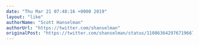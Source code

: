 ```yaml
---
date: "Thu Mar 21 07:48:16 +0000 2019"
layout: "like"
authorName: "Scott Hanselman"
authorUrl: "https://twitter.com/shanselman"
originalPost: "https://twitter.com/shanselman/status/1108636429767196672"
---
```

